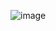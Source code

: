 ![image](https://user-images.githubusercontent.com/91113509/134282557-5affe6ea-72f1-40f9-aed0-d91b1ac1dc98.png)

